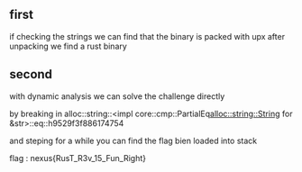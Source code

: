 ## first 


if checking the strings we can find that 
the binary is packed with upx 
after unpacking we find a rust binary 



## second 

with dynamic analysis we can solve the challenge directly 

by breaking in alloc::string::<impl core::cmp::PartialEq<alloc::string::String> for &str>::eq::h9529f3f886174754 

and steping for a while you can find the flag bien loaded into stack 


flag : nexus{RusT_R3v_15_Fun_Right}